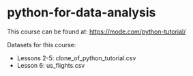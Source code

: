 # python-for-data-analysis
This course can be found at: https://mode.com/python-tutorial/ <br>

Datasets for this course: 
* Lessons 2-5: clone_of_python_tutorial.csv
* Lesson 6: us_flights.csv
